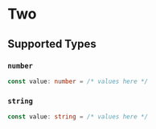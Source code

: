 # Two


## Supported Types

### `number`

```typescript
const value: number = /* values here */
```

### `string`

```typescript
const value: string = /* values here */
```

